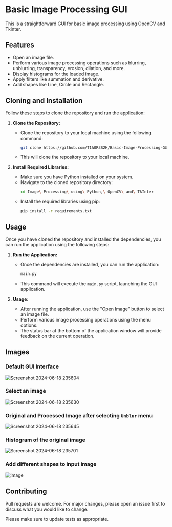# Basic Image Processing GUI
This is a straightforward GUI for basic image processing using OpenCV and Tkinter.

## Features

- Open an image file.
- Perform various image processing operations such as blurring, unblurring, transparency, erosion, dilation, and more.
- Display histograms for the loaded image.
- Apply filters like summation and derivative.
- Add shapes like Line, Circle and Rectangle.

## Cloning and Installation

Follow these steps to clone the repository and run the application:

1. **Clone the Repository:**
   - Clone the repository to your local machine using the following command:
     ```bash
     git clone https://github.com/T1A0R3S2H/Basic-Image-Processing-GUI.git
     ```
   - This will clone the repository to your local machine.

2. **Install Required Libraries:**
   - Make sure you have Python installed on your system.
   - Navigate to the cloned repository directory:
     ```bash
     cd Image\ Processing\ using\ Python,\ OpenCV\ and\ TkInter
     ```
   - Install the required libraries using pip:
     ```bash
     pip install -r requirements.txt
     ```

## Usage

Once you have cloned the repository and installed the dependencies, you can run the application using the following steps:

1. **Run the Application:**
   - Once the dependencies are installed, you can run the application:
     ```bash
     main.py
     ```
   - This command will execute the `main.py` script, launching the GUI application.

2. **Usage:**
   - After running the application, use the "Open Image" button to select an image file.
   - Perform various image processing operations using the menu options.
   - The status bar at the bottom of the application window will provide feedback on the current operation.

## Images
### Default GUI Interface
![Screenshot 2024-06-18 235604](https://github.com/T1A0R3S2H/Basic-Image-Processing-GUI/assets/123285559/8d5908ab-fa80-45e2-a61b-2cdbc6b733c3)
### Select an image
![Screenshot 2024-06-18 235630](https://github.com/T1A0R3S2H/Basic-Image-Processing-GUI/assets/123285559/52192ac8-21ee-44f5-b9df-aa8cb2bf9b68)
### Original and Processed Image after selecting ```Unblur``` menu
![Screenshot 2024-06-18 235645](https://github.com/T1A0R3S2H/Basic-Image-Processing-GUI/assets/123285559/fe2e856d-fd85-4d3d-aaba-3732a8578d64)
### Histogram of the original image
![Screenshot 2024-06-18 235701](https://github.com/T1A0R3S2H/Basic-Image-Processing-GUI/assets/123285559/599674a8-f12a-482f-8b79-ef8d94016bc4)
### Add different shapes to input image
![image](https://github.com/user-attachments/assets/4be5de0d-0d38-4946-a5eb-2a6f35f1814b)






## Contributing

Pull requests are welcome. For major changes, please open an issue first to discuss what you would like to change.

Please make sure to update tests as appropriate.

